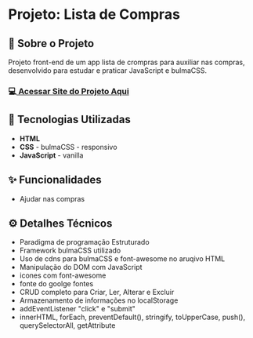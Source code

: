 <h1>Projeto: Lista de Compras</h1>

<h2>📌 Sobre o Projeto</h2>
<p>Projeto front-end de um app lista de crompras para auxiliar nas compras, desenvolvido para estudar e praticar JavaScript e bulmaCSS.</p>

<h3>💻<a href="https://deangelleses.github.io/CRUD-lista_de_compras-HTML-CSS-BulmaCSS-JavaScript/" target="_blank"> Acessar Site do Projeto Aqui</a></h3>

<h2>🚀 Tecnologias Utilizadas</h2>
<ul>
  <li><b>HTML</b></li>
  <li><b>CSS</b> - bulmaCSS - responsivo</li>
  <li><b>JavaScript</b> - vanilla</li>
</ul>

<h2>✨ Funcionalidades</h2>
<ul>
  <li>Ajudar nas compras</li>
</ul>

<h2>⚙️ Detalhes Técnicos</h2>
<ul>
  <li>Paradigma de programação Estruturado</li>
  <li>Framework bulmaCSS utilizado</li>
  <li>Uso de cdns para bulmaCSS e font-awesome no aruqivo HTML</li>
  <li>Manipulação do DOM com JavaScript</li>
  <li>icones com font-awesome</li>
  <li>fonte do goolge fontes</li>
  <li>CRUD completo para Criar, Ler, Alterar e Excluir</li>
  <li>Armazenamento de informações no localStorage</li>
  <li>addEventListener "click" e "submit"</li>
  <li>innerHTML, forEach, preventDefault(), stringify, toUpperCase, push(), querySelectorAll, getAttribute</li>
</ul>

